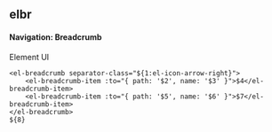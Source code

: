 ## elbr
#### Navigation: Breadcrumb
Element UI <el-breadcrumb>
```
<el-breadcrumb separator-class="${1:el-icon-arrow-right}">
	<el-breadcrumb-item :to="{ path: '$2', name: '$3' }">$4</el-breadcrumb-item>
	<el-breadcrumb-item :to="{ path: '$5', name: '$6' }">$7</el-breadcrumb-item>
</el-breadcrumb>
${8}
```